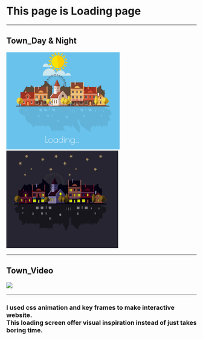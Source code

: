 # This page is Loading page
----
## Town_Day & Night
<img src="img/town1.png" width="300"/>
<img src="img/town2.png" width="296"/>

---
## Town_Video
<img src="gif/town.gif" >

---
<h3> I used css animation and key frames to make interactive website.<br>This loading screen offer visual inspiration instead of just takes boring time.</h3>